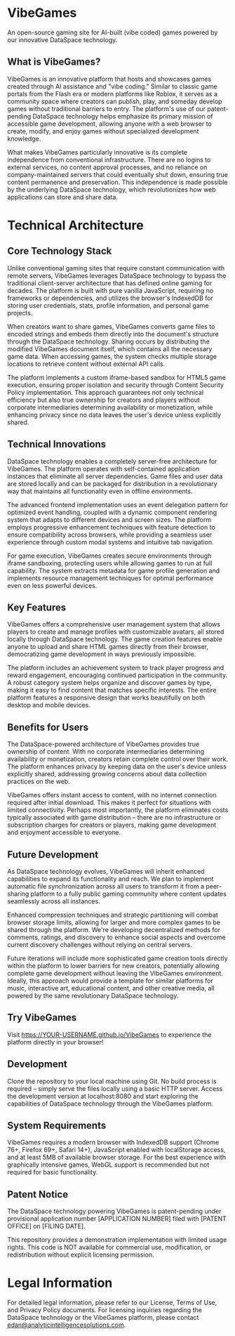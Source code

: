 # VibeGames
An open-source gaming site for AI-built (vibe coded) games powered by our innovative DataSpace technology.

## What is VibeGames?
VibeGames is an innovative platform that hosts and showcases games created through AI assistance and "vibe coding." Similar to classic game portals from the Flash era or modern platforms like Roblox, it serves as a community space where creators can publish, play, and someday develop games without traditional barriers to entry. The platform's use of our patent-pending DataSpace technology helps emphasize its primary mission of accessible game development, allowing anyone with a web browser to create, modify, and enjoy games without specialized development knowledge.

What makes VibeGames particularly innovative is its complete independence from conventional infrastructure. There are no logins to external services, no content approval processes, and no reliance on company-maintained servers that could eventually shut down, ensuring true content permanence and preservation. This independence is made possible by the underlying DataSpace technology, which revolutionizes how web applications can store and share data.

# Technical Architecture
## Core Technology Stack
Unlike conventional gaming sites that require constant communication with remote servers, VibeGames leverages DataSpace technology to bypass the traditional client-server architecture that has defined online gaming for decades. The platform is built with pure vanilla JavaScript, requiring no frameworks or dependencies, and utilizes the browser's IndexedDB for storing user credentials, stats, profile information, and personal game projects.

When creators want to share games, VibeGames converts game files to encoded strings and embeds them directly into the document's structure through the DataSpace technology. Sharing occurs by distributing the modified VibeGames document itself, which contains all the necessary game data. When accessing games, the system checks multiple storage locations to retrieve content without external API calls.

The platform implements a custom iframe-based sandbox for HTML5 game execution, ensuring proper isolation and security through Content Security Policy implementation. This approach guarantees not only technical efficiency but also true ownership for creators and players without corporate intermediaries determining availability or monetization, while enhancing privacy since no data leaves the user's device unless explicitly shared.

## Technical Innovations
DataSpace technology enables a completely server-free architecture for VibeGames. The platform operates with self-contained application instances that eliminate all server dependencies. Game files and user data are stored locally and can be packaged for distribution in a revolutionary way that maintains all functionality even in offline environments.

The advanced frontend implementation uses an event delegation pattern for optimized event handling, coupled with a dynamic component rendering system that adapts to different devices and screen sizes. The platform employs progressive enhancement techniques with feature detection to ensure compatibility across browsers, while providing a seamless user experience through custom modal systems and intuitive tab navigation.

For game execution, VibeGames creates secure environments through iframe sandboxing, protecting users while allowing games to run at full capability. The system extracts metadata for game profile generation and implements resource management techniques for optimal performance even on less powerful devices.

## Key Features
VibeGames offers a comprehensive user management system that allows players to create and manage profiles with customizable avatars, all stored locally through DataSpace technology. The game creation features enable anyone to upload and share HTML games directly from their browser, democratizing game development in ways previously impossible.

The platform includes an achievement system to track player progress and reward engagement, encouraging continued participation in the community. A robust category system helps organize and discover games by type, making it easy to find content that matches specific interests. The entire platform features a responsive design that works beautifully on both desktop and mobile devices.

## Benefits for Users
The DataSpace-powered architecture of VibeGames provides true ownership of content. With no corporate intermediaries determining availability or monetization, creators retain complete control over their work. The platform enhances privacy by keeping data on the user's device unless explicitly shared, addressing growing concerns about data collection practices on the web.

VibeGames offers instant access to content, with no internet connection required after initial download. This makes it perfect for situations with limited connectivity. Perhaps most importantly, the platform eliminates costs typically associated with game distribution – there are no infrastructure or subscription charges for creators or players, making game development and enjoyment accessible to everyone.

## Future Development
As DataSpace technology evolves, VibeGames will inherit enhanced capabilities to expand its functionality and reach. We plan to implement automatic file synchronization across all users to transform it from a peer-sharing platform to a fully public gaming community where content updates seamlessly across all instances.

Enhanced compression techniques and strategic partitioning will combat browser storage limits, allowing for larger and more complex games to be shared through the platform. We're developing decentralized methods for comments, ratings, and discovery to enhance social aspects and overcome current discovery challenges without relying on central servers.

Future iterations will include more sophisticated game creation tools directly within the platform to lower barriers for new creators, potentially allowing complete game development without leaving the VibeGames environment. Ideally, this approach would provide a template for similar platforms for music, interactive art, educational content, and other creative media, all powered by the same revolutionary DataSpace technology.

## Try VibeGames
Visit https://YOUR-USERNAME.github.io/VibeGames to experience the platform directly in your browser!

## Development
Clone the repository to your local machine using Git. No build process is required – simply serve the files locally using a basic HTTP server. Access the development version at localhost:8080 and start exploring the capabilities of DataSpace technology through the VibeGames platform.

## System Requirements
VibeGames requires a modern browser with IndexedDB support (Chrome 76+, Firefox 69+, Safari 14+), JavaScript enabled with localStorage access, and at least 5MB of available browser storage. For the best experience with graphically intensive games, WebGL support is recommended but not required for basic functionality.

## Patent Notice
The DataSpace technology powering VibeGames is patent-pending under provisional application number [APPLICATION NUMBER] filed with [PATENT OFFICE] on [FILING DATE].

This repository provides a demonstration implementation with limited usage rights. This code is NOT available for commercial use, modification, or redistribution without explicit licensing permission.

# Legal Information
For detailed legal information, please refer to our License, Terms of Use, and Privacy Policy documents. For licensing inquiries regarding the DataSpace technology or the VibeGames platform, please contact edan@analyticintelligencesolutions.com.
